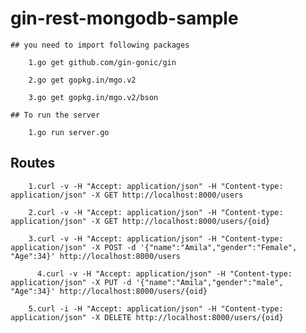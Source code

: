 # gin-rest-mongodb-sample

	## you need to import following packages

  		1.go get github.com/gin-gonic/gin

  		2.go get gopkg.in/mgo.v2

  		3.go get gopkg.in/mgo.v2/bson

	## To run the server

  		1.go run server.go


  ## Routes

  		1.curl -v -H "Accept: application/json" -H "Content-type: application/json" -X GET http://localhost:8000/users 

  		2.curl -v -H "Accept: application/json" -H "Content-type: application/json" -X GET http://localhost:8000/users/{oid}

  		3.curl -v -H "Accept: application/json" -H "Content-type: application/json" -X POST -d '{"name":"Amila","gender":"Female", "Age":34}' http://localhost:8000/users
  		
		  4.curl -v -H "Accept: application/json" -H "Content-type: application/json" -X PUT -d '{"name":"Amila","gender":"male", "Age":34}' http://localhost:8000/users/{oid}

  		5.curl -i -H "Accept: application/json" -H "Content-type: application/json" -X DELETE http://localhost:8000/users/{oid}

